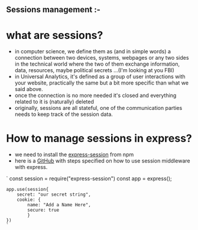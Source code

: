 ## Sessions management :-
 # what are sessions?
  - in computer science, we define them as (and in simple words) a connection between two devices, systems, webpages or any two sides in the technical world where the two of them exchange information, data, resources, maybe political secrets ...(I'm looking at you FBI)
  - in Universal Analytics, it's defined as a group of user interactions with your website, practically the same but a bit more specific than what we said above.
  - once the connection is no more needed it's closed and everything related to it is (naturally) deleted
  - originally, sessions are all stateful, one of the communication parties needs to keep track of the session data.

 # How to manage sessions in express?
  - we need to install the [express-session](https://www.npmjs.com/package/express-session) from npm
  - here is a [GitHub](https://github.com/expressjs/session) with steps specified on how to use session middleware with express.

  ` const session = require("express-session")
    const app = express();
    
    app.use(session{
        secret: "our secret string",
        cookie: {
            name: "Add a Name Here",
            secure: true
            }
    })
    `